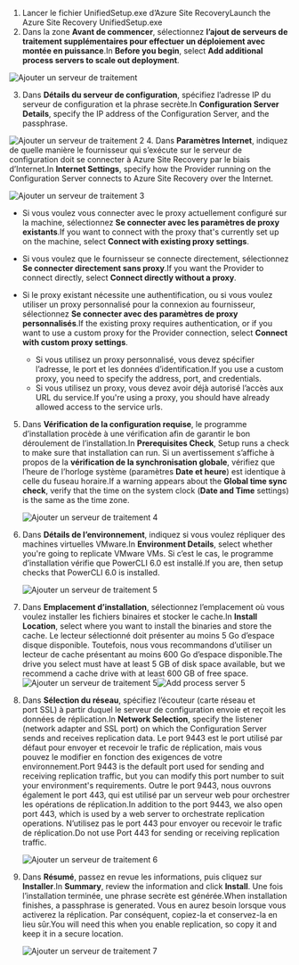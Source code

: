 1. <span data-ttu-id="3f3fc-101">Lancer le fichier UnifiedSetup.exe d’Azure Site Recovery</span><span class="sxs-lookup"><span data-stu-id="3f3fc-101">Launch the Azure Site Recovery UnifiedSetup.exe</span></span>
2. <span data-ttu-id="3f3fc-102">Dans la zone **Avant de commencer**, sélectionnez **l’ajout de serveurs de traitement supplémentaires pour effectuer un déploiement avec montée en puissance**.</span><span class="sxs-lookup"><span data-stu-id="3f3fc-102">In **Before you begin**, select **Add additional process servers to scale out deployment**.</span></span>

  ![Ajouter un serveur de traitement](./media/site-recovery-add-process-server/ps-page-1.png)

3. <span data-ttu-id="3f3fc-104">Dans **Détails du serveur de configuration**, spécifiez l’adresse IP du serveur de configuration et la phrase secrète.</span><span class="sxs-lookup"><span data-stu-id="3f3fc-104">In **Configuration Server Details**, specify the IP address of the Configuration Server, and the passphrase.</span></span>

  ![Ajouter un serveur de traitement 2](./media/site-recovery-add-process-server/ps-page-2.png)
4. <span data-ttu-id="3f3fc-106">Dans **Paramètres Internet**, indiquez de quelle manière le fournisseur qui s’exécute sur le serveur de configuration doit se connecter à Azure Site Recovery par le biais d’Internet.</span><span class="sxs-lookup"><span data-stu-id="3f3fc-106">In **Internet Settings**, specify how the Provider running on the Configuration Server connects to Azure Site Recovery over the Internet.</span></span>

  ![Ajouter un serveur de traitement 3](./media/site-recovery-add-process-server/ps-page-3.png)

   * <span data-ttu-id="3f3fc-108">Si vous voulez vous connecter avec le proxy actuellement configuré sur la machine, sélectionnez **Se connecter avec les paramètres de proxy existants**.</span><span class="sxs-lookup"><span data-stu-id="3f3fc-108">If you want to connect with the proxy that's currently set up on the machine, select **Connect with existing proxy settings**.</span></span>
   * <span data-ttu-id="3f3fc-109">Si vous voulez que le fournisseur se connecte directement, sélectionnez **Se connecter directement sans proxy**.</span><span class="sxs-lookup"><span data-stu-id="3f3fc-109">If you want the Provider to connect directly, select **Connect directly without a proxy**.</span></span>
   * <span data-ttu-id="3f3fc-110">Si le proxy existant nécessite une authentification, ou si vous voulez utiliser un proxy personnalisé pour la connexion au fournisseur, sélectionnez **Se connecter avec des paramètres de proxy personnalisés**.</span><span class="sxs-lookup"><span data-stu-id="3f3fc-110">If the existing proxy requires authentication, or if you want to use a custom proxy for the Provider connection, select **Connect with custom proxy settings**.</span></span>

     * <span data-ttu-id="3f3fc-111">Si vous utilisez un proxy personnalisé, vous devez spécifier l’adresse, le port et les données d’identification.</span><span class="sxs-lookup"><span data-stu-id="3f3fc-111">If you use a custom proxy, you need to specify the address, port, and credentials.</span></span>
     * <span data-ttu-id="3f3fc-112">Si vous utilisez un proxy, vous devez avoir déjà autorisé l’accès aux URL du service.</span><span class="sxs-lookup"><span data-stu-id="3f3fc-112">If you're using a proxy, you should have already allowed access to the service urls.</span></span>

5. <span data-ttu-id="3f3fc-113">Dans **Vérification de la configuration requise**, le programme d’installation procède à une vérification afin de garantir le bon déroulement de l’installation.</span><span class="sxs-lookup"><span data-stu-id="3f3fc-113">In **Prerequisites Check**, Setup runs a check to make sure that installation can run.</span></span> <span data-ttu-id="3f3fc-114">Si un avertissement s’affiche à propos de la **vérification de la synchronisation globale**, vérifiez que l’heure de l’horloge système (paramètres **Date et heure**) est identique à celle du fuseau horaire.</span><span class="sxs-lookup"><span data-stu-id="3f3fc-114">If a warning appears about the **Global time sync check**, verify that the time on the system clock (**Date and Time** settings) is the same as the time zone.</span></span>

     ![Ajouter un serveur de traitement 4](./media/site-recovery-add-process-server/ps-page-4.png)

6. <span data-ttu-id="3f3fc-116">Dans **Détails de l’environnement**, indiquez si vous voulez répliquer des machines virtuelles VMware.</span><span class="sxs-lookup"><span data-stu-id="3f3fc-116">In **Environment Details**, select whether you're going to replicate VMware VMs.</span></span> <span data-ttu-id="3f3fc-117">Si c’est le cas, le programme d’installation vérifie que PowerCLI 6.0 est installé.</span><span class="sxs-lookup"><span data-stu-id="3f3fc-117">If you are, then setup checks that PowerCLI 6.0 is installed.</span></span>

     ![Ajouter un serveur de traitement 5](./media/site-recovery-add-process-server/ps-page-5.png)

7. <span data-ttu-id="3f3fc-119">Dans **Emplacement d’installation**, sélectionnez l’emplacement où vous voulez installer les fichiers binaires et stocker le cache.</span><span class="sxs-lookup"><span data-stu-id="3f3fc-119">In **Install Location**, select where you want to install the binaries and store the cache.</span></span> <span data-ttu-id="3f3fc-120">Le lecteur sélectionné doit présenter au moins 5 Go d’espace disque disponible. Toutefois, nous vous recommandons d’utiliser un lecteur de cache présentant au moins 600 Go d’espace disponible.</span><span class="sxs-lookup"><span data-stu-id="3f3fc-120">The drive you select must have at least 5 GB of disk space available, but we recommend a cache drive with at least 600 GB of free space.</span></span>
     <span data-ttu-id="3f3fc-121">![Ajouter un serveur de traitement 5](./media/site-recovery-add-process-server/ps-page-6.png)</span><span class="sxs-lookup"><span data-stu-id="3f3fc-121">![Add process server 5](./media/site-recovery-add-process-server/ps-page-6.png)</span></span>

8. <span data-ttu-id="3f3fc-122">Dans **Sélection du réseau**, spécifiez l’écouteur (carte réseau et port SSL) à partir duquel le serveur de configuration envoie et reçoit les données de réplication.</span><span class="sxs-lookup"><span data-stu-id="3f3fc-122">In **Network Selection**, specify the listener (network adapter and SSL port) on which the Configuration Server sends and receives replication data.</span></span> <span data-ttu-id="3f3fc-123">Le port 9443 est le port utilisé par défaut pour envoyer et recevoir le trafic de réplication, mais vous pouvez le modifier en fonction des exigences de votre environnement.</span><span class="sxs-lookup"><span data-stu-id="3f3fc-123">Port 9443 is the default port used for sending and receiving replication traffic, but you can modify this port number to suit your environment's requirements.</span></span> <span data-ttu-id="3f3fc-124">Outre le port 9443, nous ouvrons également le port 443, qui est utilisé par un serveur web pour orchestrer les opérations de réplication.</span><span class="sxs-lookup"><span data-stu-id="3f3fc-124">In addition to the port 9443, we also open port 443, which is used by a web server to orchestrate replication operations.</span></span> <span data-ttu-id="3f3fc-125">N’utilisez pas le port 443 pour envoyer ou recevoir le trafic de réplication.</span><span class="sxs-lookup"><span data-stu-id="3f3fc-125">Do not use Port 443 for sending or receiving replication traffic.</span></span>

     ![Ajouter un serveur de traitement 6](./media/site-recovery-add-process-server/ps-page-7.png)
9. <span data-ttu-id="3f3fc-127">Dans **Résumé**, passez en revue les informations, puis cliquez sur **Installer**.</span><span class="sxs-lookup"><span data-stu-id="3f3fc-127">In **Summary**, review the information and click **Install**.</span></span> <span data-ttu-id="3f3fc-128">Une fois l’installation terminée, une phrase secrète est générée.</span><span class="sxs-lookup"><span data-stu-id="3f3fc-128">When installation finishes, a passphrase is generated.</span></span> <span data-ttu-id="3f3fc-129">Vous en aurez besoin lorsque vous activerez la réplication. Par conséquent, copiez-la et conservez-la en lieu sûr.</span><span class="sxs-lookup"><span data-stu-id="3f3fc-129">You will need this when you enable replication, so copy it and keep it in a secure location.</span></span>

     ![Ajouter un serveur de traitement 7](./media/site-recovery-add-process-server/ps-page-8.png)
